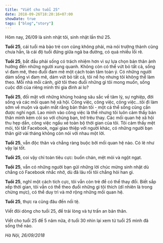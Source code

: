```yaml
---
title: "Viết cho tuổi 25"
date: 2018-09-26T18:20:16+07:00
showDate: true
tags: ["blog","story"]
---
```


Hôm nay, 26/09 là sinh nhật tôi, sinh nhật lần thứ 25.

**Tuổi 25**, cái tuổi mà bảo trẻ con cũng không phải, mà nói trưởng thành cũng chưa hẳn, là cái độ tuổi đứng giữa ngã ba đường, có quá nhiều lối rẽ.

**Tuổi 25**, bắt đầu phải sống có trách nhiệm hơn vì sự lựa chọn bản thân ảnh hưởng đến những người xung quanh. Không còn có thể vứt bỏ tất cả, sống vì đam mê, theo đuổi đam mê một cách toàn tâm toàn ý. Có những người dám sống vì đam mê, dám vứt bỏ tất cả, tôi nể họ nhưng tôi không thể làm theo. Mỗi nhà mỗi cảnh, giờ tôi theo đuổi những gì tôi mong muốn, sống cuộc đời của riêng mình thì gia đình ai lo?

**Tuổi 25**, đối mặt với những khủng hoảng sâu sắc về tâm lý, sự nghiệp, đời sống và các mối quan hệ xã hội. Công việc, công việc, công việc...tôi đi làm sớm về muộn và quên mất rằng bản thân tôi - một cá thể sống cũng cần được nghỉ ngơi. Lao mình vào công việc là thế nhưng tôi luôn cảm thấy bản thân mình kém cỏi so với chúng bạn, trớ trêu thay. Các mối quan hệ xã hội thu hẹp dần, công việc ngấu xé toàn bộ thời gian của tôi. Tôi cảm thấy mệt mỏi, tôi tắt Facebook, ngại giao thiệp với người khác, có những người bạn thân giờ vài tháng không còn nói với nhau một lời.

**Tuổi 25**, vẫn độc thân và chẳng ràng buộc bởi mối quan hệ nào. Có lẽ như vậy lại tốt.

**Tuổi 25**, coi vậy chỉ toàn tiêu cực: buồn chán, mệt mỏi và ngột ngạt.

**Tuổi 25**, vẫn có những người bạn gửi những lời chúc mừng sinh nhật dù chẳng có Facebook nhắc nhở, dù đã lâu rồi tôi chẳng hỏi han gì.

**Tuổi 25**, nghĩ một cách tích cực, tôi vẫn còn trẻ để có thể thay đổi. Biết sắp xếp thời gian, tôi vẫn có thể theo đuổi những gì tôi thích (dĩ nhiên là trong chừng mực), có thể duy trì và mở rộng những mối quan hệ.

**Tuổi 25**, thực ra cũng đâu đến nối tệ.

Viết đôi dòng cho tuổi 25, để trải lòng và tự trấn an bản thân.

Viết cho tuổi 25 để 5 năm nữa, ở tuổi 30 nhìn lại xem từ tuổi 25 mình đã sống thế nào.

*Hà Nội, 26/09/2018*
